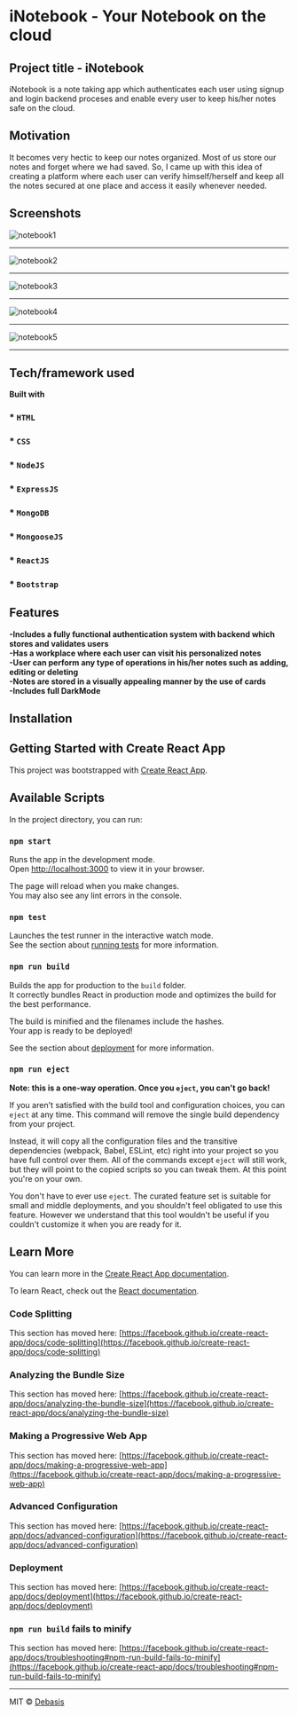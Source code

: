 <h1>iNotebook - Your Notebook on the cloud</h1>

## Project title - iNotebook
iNotebook is a note taking app which authenticates each user using signup and login backend proceses and enable every user to keep his/her notes safe on the cloud.

## Motivation
It becomes very hectic to keep our notes organized. Most of us store our notes and forget where we had saved. So, I came up with this idea of creating a platform where
each user can verify himself/herself and keep all the notes secured at one place and access it easily whenever needed.

## Screenshots

![notebook1](https://user-images.githubusercontent.com/56356721/152055349-9f73d834-f457-4af1-933b-cf697d0b9382.png)

<hr/>

![notebook2](https://user-images.githubusercontent.com/56356721/152055352-a1bfae0c-5914-4046-a3b1-9a47b187d685.png)

<hr/>

![notebook3](https://user-images.githubusercontent.com/56356721/152055359-6c70e1d5-4190-488c-a128-816a61db0c98.png)

<hr/>

![notebook4](https://user-images.githubusercontent.com/56356721/152055366-6a31e5fb-4b50-4725-9ffd-7e4bc36ad443.png)

<hr/>

![notebook5](https://user-images.githubusercontent.com/56356721/152055341-f5cf086c-618d-4ec8-9b39-775002090de9.png)

<hr/>

## Tech/framework used
<b>Built with</b>

### * `HTML`
### * `CSS`
### * `NodeJS`
### * `ExpressJS`
### * `MongoDB`
### * `MongooseJS`
### * `ReactJS`
### * `Bootstrap`

## Features
**-Includes a fully functional authentication system with backend which stores and validates users**
<br/>
**-Has a workplace where each user can visit his personalized notes**
<br/>
**-User can perform any type of operations in his/her notes such as adding, editing or deleting**
<br/>
**-Notes are stored in a visually appealing manner by the use of cards**
<br/>
**-Includes full DarkMode**




## Installation

## Getting Started with Create React App

This project was bootstrapped with [Create React App](https://github.com/facebook/create-react-app).

## Available Scripts

In the project directory, you can run:

### `npm start`

Runs the app in the development mode.\
Open [http://localhost:3000](http://localhost:3000) to view it in your browser.

The page will reload when you make changes.\
You may also see any lint errors in the console.

### `npm test`

Launches the test runner in the interactive watch mode.\
See the section about [running tests](https://facebook.github.io/create-react-app/docs/running-tests) for more information.

### `npm run build`

Builds the app for production to the `build` folder.\
It correctly bundles React in production mode and optimizes the build for the best performance.

The build is minified and the filenames include the hashes.\
Your app is ready to be deployed!

See the section about [deployment](https://facebook.github.io/create-react-app/docs/deployment) for more information.

### `npm run eject`

**Note: this is a one-way operation. Once you `eject`, you can't go back!**

If you aren't satisfied with the build tool and configuration choices, you can `eject` at any time. This command will remove the single build dependency from your project.

Instead, it will copy all the configuration files and the transitive dependencies (webpack, Babel, ESLint, etc) right into your project so you have full control over them. All of the commands except `eject` will still work, but they will point to the copied scripts so you can tweak them. At this point you're on your own.

You don't have to ever use `eject`. The curated feature set is suitable for small and middle deployments, and you shouldn't feel obligated to use this feature. However we understand that this tool wouldn't be useful if you couldn't customize it when you are ready for it.

## Learn More

You can learn more in the [Create React App documentation](https://facebook.github.io/create-react-app/docs/getting-started).

To learn React, check out the [React documentation](https://reactjs.org/).

### Code Splitting

This section has moved here: [https://facebook.github.io/create-react-app/docs/code-splitting](https://facebook.github.io/create-react-app/docs/code-splitting)

### Analyzing the Bundle Size

This section has moved here: [https://facebook.github.io/create-react-app/docs/analyzing-the-bundle-size](https://facebook.github.io/create-react-app/docs/analyzing-the-bundle-size)

### Making a Progressive Web App

This section has moved here: [https://facebook.github.io/create-react-app/docs/making-a-progressive-web-app](https://facebook.github.io/create-react-app/docs/making-a-progressive-web-app)

### Advanced Configuration

This section has moved here: [https://facebook.github.io/create-react-app/docs/advanced-configuration](https://facebook.github.io/create-react-app/docs/advanced-configuration)

### Deployment

This section has moved here: [https://facebook.github.io/create-react-app/docs/deployment](https://facebook.github.io/create-react-app/docs/deployment)

### `npm run build` fails to minify

This section has moved here: [https://facebook.github.io/create-react-app/docs/troubleshooting#npm-run-build-fails-to-minify](https://facebook.github.io/create-react-app/docs/troubleshooting#npm-run-build-fails-to-minify)

<hr/>

MIT © [Debasis]()
